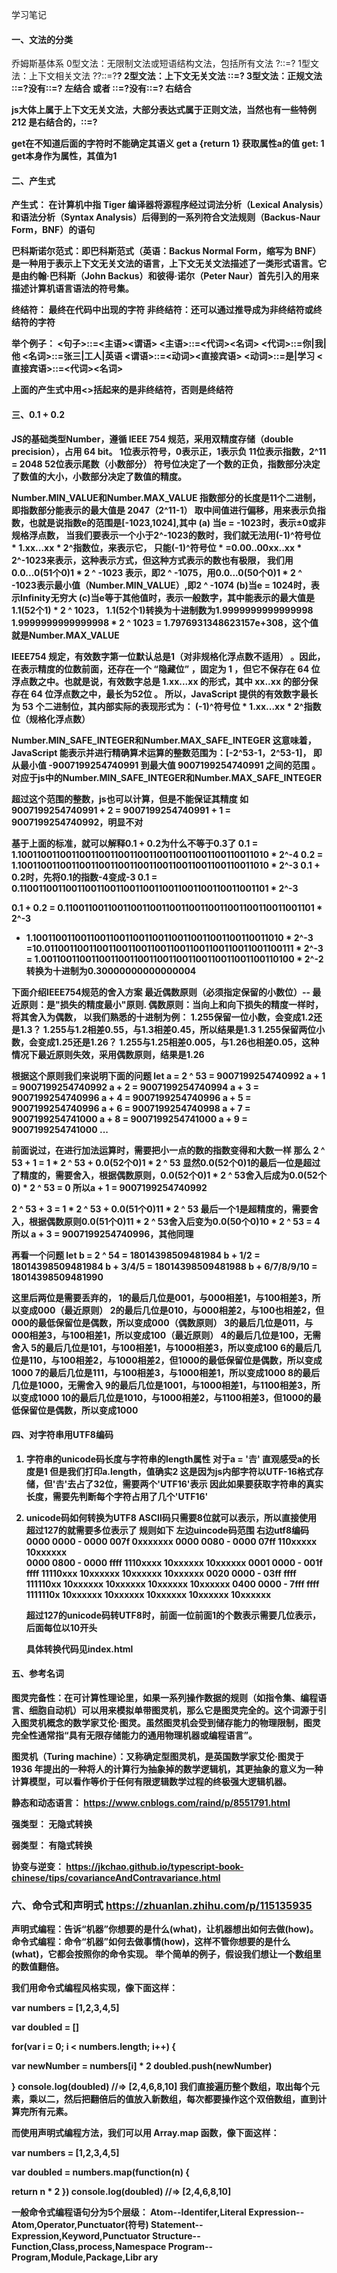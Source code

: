 学习笔记
#### 一、文法的分类
乔姆斯基体系
0型文法：无限制文法或短语结构文法，包括所有文法
   ?::=?
1型文法：上下文相关文法
   ?<A>?::=?<B>?
2型文法：上下文无关文法
   <A>::=?
3型文法：正规文法
   <A>::=<A>?没有<A>::=?<A>   左结合
   或者
   <A>::=?<A>没有<A>::=<A>?   右结合

js大体上属于上下文无关文法，大部分表达式属于正则文法，当然也有一些特例
2**1**2  是右结合的，<A>::=?<A>

get在不知道后面的字符时不能确定其语义
get a {return 1}  获取属性a的值
get: 1  get本身作为属性，其值为1

#### 二、产生式
产生式： 在计算机中指 Tiger 编译器将源程序经过词法分析（Lexical Analysis）和语法分析（Syntax Analysis）后得到的一系列符合文法规则（Backus-Naur Form，BNF）的语句

巴科斯诺尔范式：即巴科斯范式（英语：Backus Normal Form，缩写为 BNF）是一种用于表示上下文无关文法的语言，上下文无关文法描述了一类形式语言。它是由约翰·巴科斯（John Backus）和彼得·诺尔（Peter Naur）首先引入的用来描述计算机语言语法的符号集。

终结符： 最终在代码中出现的字符
非终结符：还可以通过推导成为非终结符或终结符的字符

举个例子：
<句子>::=<主语><谓语>
<主语>::=<代词><名词>
<代词>::=你|我|他
<名词>::=张三|工人|英语
<谓语>::=<动词><直接宾语>
<动词>::=是|学习
<直接宾语>::=<代词><名词>

上面的产生式中用<>括起来的是非终结符，否则是终结符

#### 三、0.1 + 0.2
JS的基础类型Number，遵循 IEEE 754 规范，采用双精度存储（double precision），占用 64 bit。
1位表示符号，0表示正，1表示负
11位表示指数，2^11 = 2048
52位表示尾数（小数部分）
符号位决定了一个数的正负，指数部分决定了数值的大小，小数部分决定了数值的精度。

Number.MIN_VALUE和Number.MAX_VALUE
指数部分的长度是11个二进制，即指数部分能表示的最大值是 2047（2^11-1）
取中间值进行偏移，用来表示负指数，也就是说指数e的范围是[-1023,1024],其中
(a) 当e = -1023时，表示±0或非规格浮点数，
当我们要表示一个小于2^-1023的数时，我们就无法用(-1)^符号位 * 1.xx...xx * 2^指数位，来表示它，
只能(-1)^符号位 * =0.00..00xx..xx * 2^-1023来表示，这种表示方式，但这种方式表示的数也有极限，
我们用0.0...0(51个0)1 * 2 ^ -1023 表示，即2 ^ -1075，用0.0...0(50个0)1 * 2 ^ -1023表示最小值（Number.MIN_VALUE）,即2 ^ -1074
(b)当e = 1024时，表示Infinity无穷大
(c)当e等于其他值时，表示一般数字，其中能表示的最大值是1.1(52个1) * 2 ^ 1023， 1.1(52个1)转换为十进制数为1.9999999999999998
1.9999999999999998 * 2 ^ 1023 = 1.7976931348623157e+308，这个值就是Number.MAX_VALUE

IEEE754 规定，有效数字第一位默认总是1（对非规格化浮点数不适用） 。因此，在表示精度的位数前面，还存在一个 “隐藏位” ，固定为 1 ，但它不保存在 64 位浮点数之中。也就是说，有效数字总是 1.xx...xx 的形式，其中 xx..xx 的部分保存在 64 位浮点数之中，最长为52位 。
所以，JavaScript 提供的有效数字最长为 53 个二进制位，其内部实际的表现形式为：
(-1)^符号位 * 1.xx...xx * 2^指数位（规格化浮点数）


Number.MIN_SAFE_INTEGER和Number.MAX_SAFE_INTEGER
这意味着，JavaScript 能表示并进行精确算术运算的整数范围为：[-2^53-1，2^53-1]，
即从最小值 -9007199254740991 到最大值 9007199254740991 之间的范围 。
对应于js中的Number.MIN_SAFE_INTEGER和Number.MAX_SAFE_INTEGER

超过这个范围的整数，js也可以计算，但是不能保证其精度
如9007199254740991 + 2 = 9007199254740991 + 1 = 9007199254740992，明显不对



基于上面的标准，就可以解释0.1 + 0.2为什么不等于0.3了
0.1 = 1.1001100110011001100110011001100110011001100110011010 * 2^-4
0.2 = 1.1001100110011001100110011001100110011001100110011010 * 2^-3
0.1 + 0.2时，先将0.1的指数-4变成-3
0.1 = 0.1100110011001100110011001100110011001100110011001101 * 2^-3

0.1 + 0.2 = 
  0.1100110011001100110011001100110011001100110011001101 * 2^-3
+ 1.1001100110011001100110011001100110011001100110011010 * 2^-3
=10.0110011001100110011001100110011001100110011001100111 * 2^-3
= 1.0011001100110011001100110011001100110011001100110100 * 2^-2
转换为十进制为0.30000000000000004

下面介绍IEEE754规范的舍入方案
最近偶数原则（必须指定保留的小数位）--
最近原则：是"损失的精度最小"原则.
偶数原则：当向上和向下损失的精度一样时，将其舍入为偶数，
以我们熟悉的十进制为例：
1.255保留一位小数，会变成1.2还是1.3？
1.255与1.2相差0.55，与1.3相差0.45，所以结果是1.3
1.255保留两位小数，会变成1.25还是1.26？
1.255与1.25相差0.005，与1.26也相差0.05，这种情况下最近原则失效，采用偶数原则，结果是1.26

根据这个原则我们来说明下面的问题
let a = 2 ^ 53 = 9007199254740992
a + 1 = 9007199254740992
a + 2 = 9007199254740994
a + 3 = 9007199254740996
a + 4 = 9007199254740996
a + 5 = 9007199254740996
a + 6 = 9007199254740998
a + 7 = 9007199254741000
a + 8 = 9007199254741000
a + 9 = 9007199254741000
...

前面说过，在进行加法运算时，需要把小一点的数的指数变得和大数一样
那么 2 ^ 53 + 1 = 1 * 2 ^ 53 + 0.0(52个0)1 * 2 ^ 53
显然0.0(52个0)1的最后一位是超过了精度的，需要舍入，根据偶数原则，0.0(52个0)1 * 2 ^ 53舍入后成为0.0(52个0) * 2 ^ 53 = 0
所以a + 1 = 9007199254740992

2 ^ 53 + 3  = 1 * 2 ^ 53 + 0.0(51个0)11 * 2 ^ 53
最后一个1是超精度的，需要舍入，根据偶数原则0.0(51个0)11 * 2 ^ 53舍入后变为0.0(50个0)10 * 2 ^ 53 = 4所以
a + 3 = 9007199254740996，其他同理

再看一个问题
let b = 2 ^ 54 = 18014398509481984
b + 1/2 = 18014398509481984
b + 3/4/5 = 18014398509481988
b + 6/7/8/9/10 = 18014398509481990

这里后两位是需要丢弃的，
1的最后几位是001，与000相差1，与100相差3，所以变成000（最近原则）
2的最后几位是010，与000相差2，与100也相差2，但000的最低保留位是偶数，所以变成000（偶数原则）
3的最后几位是011，与000相差3，与100相差1，所以变成100（最近原则）
4的最后几位是100，无需舍入
5的最后几位是101，与100相差1，与1000相差3，所以变成100
6的最后几位是110，与100相差2，与1000相差2，但1000的最低保留位是偶数，所以变成1000
7的最后几位是111，与100相差3，与1000相差1，所以变成1000
8的最后几位是1000，无需舍入
9的最后几位是1001，与1000相差1，与1100相差3，所以变成1000
10的最后几位是1010，与1000相差2，与1100相差3，但1000的最低保留位是偶数，所以变成1000


#### 四、对字符串用UTF8编码
1. 字符串的unicode码长度与字符串的length属性
   对于a = '𠮷'
   直观感受a的长度是1
   但是我们打印a.length，值确实2
   这是因为js内部字符以UTF-16格式存储，但'𠮷'去占了32位，需要两个'UTF16'表示
   因此如果要获取字符串的真实长度，需要先判断每个字符占用了几个'UTF16'

2. unicode码如何转换为UTF8
   ASCII码只需要8位就可以表示，所以直接使用
   超过127的就需要多位表示了
   规则如下
   左边uincode码范围         右边utf8编码
   0000 0000 - 0000 007f                                                0xxxxxxx
   0000 0080 - 0000 07ff                                       110xxxxx 10xxxxxx  
   0000 0800 - 0000 ffff                              1110xxxx 10xxxxxx 10xxxxxx
   0001 0000 - 001f ffff                     11110xxx 10xxxxxx 10xxxxxx 10xxxxxx
   0020 0000 - 03ff ffff            111110xx 10xxxxxx 10xxxxxx 10xxxxxx 10xxxxxx
   0400 0000 - 7fff ffff   1111110x 10xxxxxx 10xxxxxx 10xxxxxx 10xxxxxx 10xxxxxx

   超过127的unicode码转UTF8时，前面一位前面1的个数表示需要几位表示，后面每位以10开头

   具体转换代码见index.html


#### 五、参考名词
图灵完备性：在可计算性理论里，如果一系列操作数据的规则（如指令集、编程语言、细胞自动机）可以用来模拟单带图灵机，那么它是图灵完全的。这个词源于引入图灵机概念的数学家艾伦·图灵。虽然图灵机会受到储存能力的物理限制，图灵完全性通常指“具有无限存储能力的通用物理机器或编程语言”。

图灵机（Turing machine）：又称确定型图灵机，是英国数学家艾伦·图灵于 1936 年提出的一种将人的计算行为抽象掉的数学逻辑机，其更抽象的意义为一种计算模型，可以看作等价于任何有限逻辑数学过程的终极强大逻辑机器。

静态和动态语言： https://www.cnblogs.com/raind/p/8551791.html

强类型： 无隐式转换

弱类型： 有隐式转换

协变与逆变： https://jkchao.github.io/typescript-book-chinese/tips/covarianceAndContravariance.html


### 六、命令式和声明式 https://zhuanlan.zhihu.com/p/115135935
声明式编程：告诉“机器”你想要的是什么(what)，让机器想出如何去做(how)。
命令式编程：命令“机器”如何去做事情(how)，这样不管你想要的是什么(what)，它都会按照你的命令实现。
举个简单的例子，假设我们想让一个数组里的数值翻倍。

我们用命令式编程风格实现，像下面这样：

var numbers = [1,2,3,4,5]

var doubled = []

for(var i = 0; i < numbers.length; i++) {

  var newNumber = numbers[i] * 2
  doubled.push(newNumber)

}
console.log(doubled) //=> [2,4,6,8,10]
我们直接遍历整个数组，取出每个元素，乘以二，然后把翻倍后的值放入新数组，每次都要操作这个双倍数组，直到计算完所有元素。


而使用声明式编程方法，我们可以用 Array.map 函数，像下面这样：

var numbers = [1,2,3,4,5]

var doubled = numbers.map(function(n) {

  return n * 2
})
console.log(doubled) //=> [2,4,6,8,10]


一般命令式编程语句分为5个层级：
Atom--Identifer,Literal
Expression--Atom,Operator,Punctuator(符号)
Statement--Expression,Keyword,Punctuator
Structure--Function,Class,process,Namespace
Program--Program,Module,Package,Libr ary




